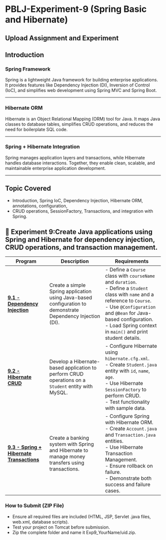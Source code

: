 # PBLJ-Experiment-9 (Spring Basic and Hibernate) 
## Upload Assignment and Experiment

## Introduction
### Spring Framework
Spring is a lightweight Java framework for building enterprise applications. It provides features like Dependency Injection (DI), Inversion of Control (IoC), and simplifies web development using Spring MVC and Spring Boot.

-----
### Hibernate ORM
Hibernate is an Object Relational Mapping (ORM) tool for Java. It maps Java classes to database tables, simplifies CRUD operations, and reduces the need for boilerplate SQL code.

-----
### Spring + Hibernate Integration
Spring manages application layers and transactions, while Hibernate handles database interactions. Together, they enable clean, scalable, and maintainable enterprise application development.

-----

## Topic Covered
- Introduction, Spring IoC, Dependency Injection, Hibernate ORM, annotations, configuration,
- CRUD operations, SessionFactory, Transactions, and integration with Spring.

## 📌 Experiment 9:Create Java applications using Spring and Hibernate for dependency injection, CRUD operations, and transaction management.

| Program | Description | Requirements |
|---------|-------------|--------------|
| **[9.1 - Dependency Injection](/Exp9.1.java)** | Create a simple Spring application using Java-based configuration to demonstrate Dependency Injection (DI). | - Define a `Course` class with `courseName` and `duration`.<br>- Define a `Student` class with `name` and a reference to `Course`.<br>- Use `@Configuration` and `@Bean` for Java-based configuration.<br>- Load Spring context in `main()` and print student details. |
| **[9.2 - Hibernate CRUD](/Exp9.2.java)** | Develop a Hibernate-based application to perform CRUD operations on a `Student` entity with MySQL. | - Configure Hibernate using `hibernate.cfg.xml`.<br>- Create `Student.java` entity with `id`, `name`, `age`.<br>- Use Hibernate `SessionFactory` to perform CRUD.<br>- Test functionality with sample data. |
| **[9.3 - Spring + Hibernate Transactions](/Exp9.3.java)** | Create a banking system with Spring and Hibernate to manage money transfers using transactions. | - Configure Spring with Hibernate ORM.<br>- Create `Account.java` and `Transaction.java` entities.<br>- Use Hibernate Transaction Management.<br>- Ensure rollback on failure.<br>- Demonstrate both success and failure cases. |


### How to Submit (ZIP File)
- Ensure all required files are included (HTML, JSP, Servlet .java files, web.xml, database scripts).
- Test your project on Tomcat before submission.
- Zip the complete folder and name it Exp9_YourName/uid.zip.

